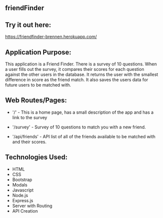 ## friendFinder

## Try it out here:
https://friendfinder-brennen.herokuapp.com/

## Application Purpose:
This application is a Friend Finder. There is a survey of 10 questions. When a user fills out the survey, it compares their scores for each question against the other users in the database. It returns the user with the smallest difference in score as the friend match. It also saves the users data for future users to be matched with.

## Web Routes/Pages:
* '/' - This is a home page, has a small description of the app and has a link to the survey

* '/survey' - Survey of 10 questions to match you with a new friend.

* '/api/friends' - API list of all of the friends available to be matched with and their scores.

## Technologies Used:
* HTML
* CSS
* Bootstrap
* Modals
* Javascript
* Node.js
* Express.js
* Server with Routing
* API Creation